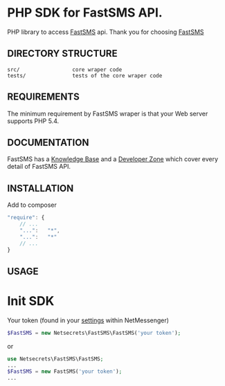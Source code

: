 PHP SDK for FastSMS API.
===========================
PHP library to access [FastSMS](http://www.fastsms.co.uk/) api.
Thank you for choosing [FastSMS](http://www.fastsms.co.uk/)

DIRECTORY STRUCTURE
-------------------

```
src/                 core wraper code
tests/               tests of the core wraper code
```

REQUIREMENTS
------------

The minimum requirement by FastSMS wraper is that your Web server supports PHP 5.4.

DOCUMENTATION
-------------
FastSMS has a [Knowledge Base](http://support.fastsms.co.uk/knowledgebase/) and 
a [Developer Zone](http://support.fastsms.co.uk/knowledgebase/category/developer-zone/) which cover every detail of FastSMS API.

INSTALLATION
-------------
Add to composer
```js
"require": {
    // ...
    "...":   "*",
    "...":   "*"
    // ...
}
```

USAGE
-------------
Init SDK
=============
Your token (found in your [settings](https://my.fastsms.co.uk/account/settings) within NetMessenger)
```php
$FastSMS = new Netsecrets\FastSMS\FastSMS('your token');
```
or
```php
use Netsecrets\FastSMS\FastSMS;
...
$FastSMS = new FastSMS('your token');
...
```